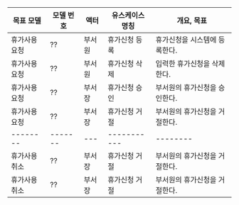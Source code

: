 
| 목표 모델 | 모델 번호 | 액터 | 유스케이스 명칭 |개요, 목표|
|--------|-------|---|-----------|--------|
| 휴가사용요청 | ?? | 부서원 | 휴가신청 등록 | 휴가신청을 시스템에 등록한다.|
| 휴가사용요청 | ?? | 부서원 | 휴가신청 삭제 | 입력한 휴가신청을 삭제한다.|
| 휴가사용요청 | ?? | 부서장 | 휴가신청 승인 | 부서원의 휴가신청을 승인한다.|
| 휴가사용요청 | ?? | 부서장 | 휴가신청 거절 | 부서원의 휴가신청을 거절한다.|
|--------|-------|---|-----------|--------|
| 휴가사용취소 | ?? | 부서장 | 휴가신청 거절 | 부서원의 휴가신청을 거절한다.|
| 휴가사용취소 | ?? | 부서장 | 휴가신청 거절 | 부서원의 휴가신청을 거절한다.|
